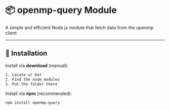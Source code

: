 # 📦 openmp-query Module

A simple and efficient Node.js module that fetch data from the openmp client

---

## 🚀 Installation
Install via **download** (manual):
```bash
1. Locate ur bot
2. Find the node_modules
3. Put the folder there
```

Install via **npm** (recommended):
```bash
npm install openmp-query
```
